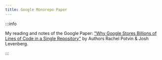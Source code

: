 ```yaml
---
title: Google Monorepo Paper
---
```


:::info

My reading and notes of the Google Paper: ["Why Google Stores Billions of Lines of Code in a Single Repository"](https://dl.acm.org/doi/pdf/10.1145/2854146) by Authors Rachel Potvin & Josh Levenberg.

:::



